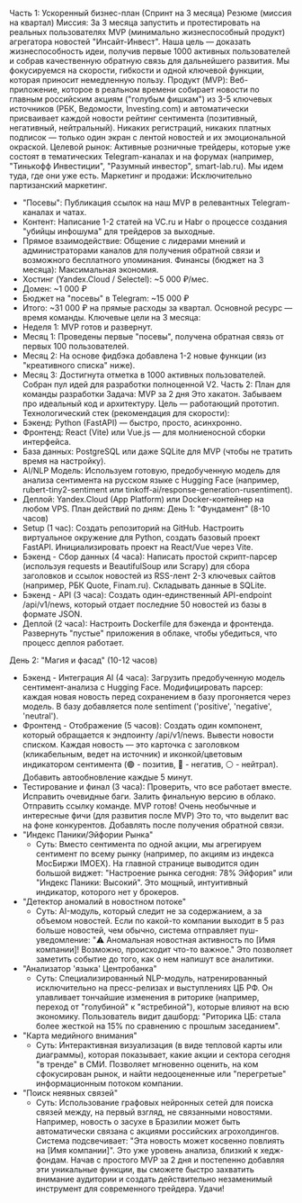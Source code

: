Часть 1: Ускоренный бизнес-план (Спринт на 3 месяца)
Резюме (миссия на квартал)
Миссия: За 3 месяца запустить и протестировать на реальных пользователях MVP (минимально жизнеспособный продукт) агрегатора новостей "Инсайт-Инвест". Наша цель — доказать жизнеспособность идеи, получив первые 1000 активных пользователей и собрав качественную обратную связь для дальнейшего развития. Мы фокусируемся на скорости, гибкости и одной ключевой функции, которая приносит немедленную пользу.
Продукт (MVP): Веб-приложение, которое в реальном времени собирает новости по главным российским акциям ("голубым фишкам") из 3-5 ключевых источников (РБК, Ведомости, Investing.com) и автоматически присваивает каждой новости рейтинг сентимента (позитивный, негативный, нейтральный). Никаких регистраций, никаких платных подписок — только один экран с лентой новостей и их эмоциональной окраской.
Целевой рынок: Активные розничные трейдеры, которые уже состоят в тематических Telegram-каналах и на форумах (например, "Тинькофф Инвестиции", "Разумный инвестор", smart-lab.ru). Мы идем туда, где они уже есть.
Маркетинг и продажи: Исключительно партизанский маркетинг.
 * "Посевы": Публикация ссылок на наш MVP в релевантных Telegram-каналах и чатах.
 * Контент: Написание 1-2 статей на VC.ru и Habr о процессе создания "убийцы инфошума" для трейдеров за выходные.
 * Прямое взаимодействие: Общение с лидерами мнений и администраторами каналов для получения обратной связи и возможного бесплатного упоминания.
Финансы (бюджет на 3 месяца): Максимальная экономия.
 * Хостинг (Yandex.Cloud / Selectel): ~5 000 ₽/мес.
 * Домен: ~1 000 ₽
 * Бюджет на "посевы" в Telegram: ~15 000 ₽
 * Итого: ~31 000 ₽ на прямые расходы за квартал. Основной ресурс — время команды.
Ключевые цели на 3 месяца:
 * Неделя 1: MVP готов и развернут.
 * Месяц 1: Проведены первые "посевы", получена обратная связь от первых 100 пользователей.
 * Месяц 2: На основе фидбэка добавлена 1-2 новые функции (из "креативного списка" ниже).
 * Месяц 3: Достигнута отметка в 1000 активных пользователей. Собран пул идей для разработки полноценной V2.
Часть 2: План для команды разработки
Задача: MVP за 2 дня
Это хакатон. Забываем про идеальный код и архитектуру. Цель — работающий прототип.
Технологический стек (рекомендация для скорости):
 * Бэкенд: Python (FastAPI) — быстро, просто, асинхронно.
 * Фронтенд: React (Vite) или Vue.js — для молниеносной сборки интерфейса.
 * База данных: PostgreSQL или даже SQLite для MVP (чтобы не тратить время на настройку).
 * AI/NLP Модель: Используем готовую, предобученную модель для анализа сентимента на русском языке с Hugging Face (например, rubert-tiny2-sentiment или tinkoff-ai/response-generation-rusentiment).
 * Деплой: Yandex.Cloud (App Platform) или Docker-контейнер на любом VPS.
План действий по дням:
День 1: "Фундамент" (8-10 часов)
 * Setup (1 час): Создать репозиторий на GitHub. Настроить виртуальное окружение для Python, создать базовый проект FastAPI. Инициализировать проект на React/Vue через Vite.
 * Бэкенд - Сбор данных (4 часа): Написать простой скрипт-парсер (используя requests и BeautifulSoup или Scrapy) для сбора заголовков и ссылок новостей из RSS-лент 2-3 ключевых сайтов (например, РБК Quote, Finam.ru). Складывать данные в SQLite.
 * Бэкенд - API (3 часа): Создать один-единственный API-endpoint /api/v1/news, который отдает последние 50 новостей из базы в формате JSON.
 * Деплой (2 часа): Настроить Dockerfile для бэкенда и фронтенда. Развернуть "пустые" приложения в облаке, чтобы убедиться, что процесс деплоя работает.




День 2: "Магия и фасад" (10-12 часов)
 * Бэкенд - Интеграция AI (4 часа): Загрузить предобученную модель сентимент-анализа с Hugging Face. Модифицировать парсер: каждая новая новость перед сохранением в базу прогоняется через модель. В базу добавляется поле sentiment ('positive', 'negative', 'neutral').
 * Фронтенд - Отображение (5 часов): Создать один компонент, который обращается к эндпоинту /api/v1/news. Вывести новости списком. Каждая новость — это карточка с заголовком (кликабельным, ведет на источник) и иконкой/цветовым индикатором сентимента (🟢 - позитив, 🔴 - негатив, ⚪ - нейтрал). Добавить автообновление каждые 5 минут.
 * Тестирование и финал (3 часа): Проверить, что все работает вместе. Исправить очевидные баги. Залить финальную версию в облако. Отправить ссылку команде. MVP готов!
Очень необычные и интересные фичи (для развития после MVP)
Это то, что выделит вас на фоне конкурентов. Добавлять после получения обратной связи.
 * "Индекс Паники/Эйфории Рынка"
   * Суть: Вместо сентимента по одной акции, мы агрегируем сентимент по всему рынку (например, по акциям из индекса МосБиржи IMOEX). На главной странице выводится один большой виджет: "Настроение рынка сегодня: 78% Эйфория" или "Индекс Паники: Высокий". Это мощный, интуитивный индикатор, которого нет у брокеров.
 * "Детектор аномалий в новостном потоке"
   * Суть: AI-модуль, который следит не за содержанием, а за объемом новостей. Если по какой-то компании выходит в 5 раз больше новостей, чем обычно, система отправляет пуш-уведомление: "⚠️ Аномальная новостная активность по [Имя компании]! Возможно, происходит что-то важное." Это позволяет заметить событие до того, как о нем напишут все аналитики.
 * "Анализатор 'языка' Центробанка"
   * Суть: Специализированный NLP-модуль, натренированный исключительно на пресс-релизах и выступлениях ЦБ РФ. Он улавливает тончайшие изменения в риторике (например, переход от "голубиной" к "ястребиной"), которые влияют на всю экономику. Пользователь видит дашборд: "Риторика ЦБ: стала более жесткой на 15% по сравнению с прошлым заседанием".
 * "Карта медийного внимания"
   * Суть: Интерактивная визуализация (в виде тепловой карты или диаграммы), которая показывает, какие акции и сектора сегодня "в тренде" в СМИ. Позволяет мгновенно оценить, на ком сфокусирован рынок, и найти недооцененные или "перегретые" информационным потоком компании.
 * "Поиск неявных связей"
   * Суть: Использование графовых нейронных сетей для поиска связей между, на первый взгляд, не связанными новостями. Например, новость о засухе в Бразилии может быть автоматически связана с акциями российских агрохолдингов. Система подсвечивает: "Эта новость может косвенно повлиять на [Имя компании]". Это уже уровень анализа, близкий к хедж-фондам.
Начав с простого MVP за 2 дня и постепенно добавляя эти уникальные функции, вы сможете быстро захватить внимание аудитории и создать действительно незаменимый инструмент для современного трейдера. Удачи!